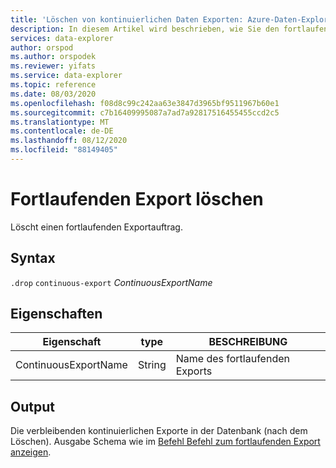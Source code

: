```yaml
---
title: 'Löschen von kontinuierlichen Daten Exporten: Azure-Daten-Explorer'
description: In diesem Artikel wird beschrieben, wie Sie den fortlaufenden Datenexport in Azure Daten-Explorer löschen.
services: data-explorer
author: orspod
ms.author: orspodek
ms.reviewer: yifats
ms.service: data-explorer
ms.topic: reference
ms.date: 08/03/2020
ms.openlocfilehash: f08d8c99c242aa63e3847d3965bf9511967b60e1
ms.sourcegitcommit: c7b16409995087a7ad7a92817516455455ccd2c5
ms.translationtype: MT
ms.contentlocale: de-DE
ms.lasthandoff: 08/12/2020
ms.locfileid: "88149405"
---
```

# <a name="drop-continuous-export"></a>Fortlaufenden Export löschen

Löscht einen fortlaufenden Exportauftrag.

## <a name="syntax"></a>Syntax

`.drop` `continuous-export` *ContinuousExportName*

## <a name="properties"></a>Eigenschaften

| Eigenschaft             | type   | BESCHREIBUNG                |
|----------------------|--------|----------------------------|
| ContinuousExportName | String | Name des fortlaufenden Exports |

## <a name="output"></a>Output

Die verbleibenden kontinuierlichen Exporte in der Datenbank (nach dem Löschen). Ausgabe Schema wie im [Befehl Befehl zum fortlaufenden Export anzeigen](show-continuous-export.md).
